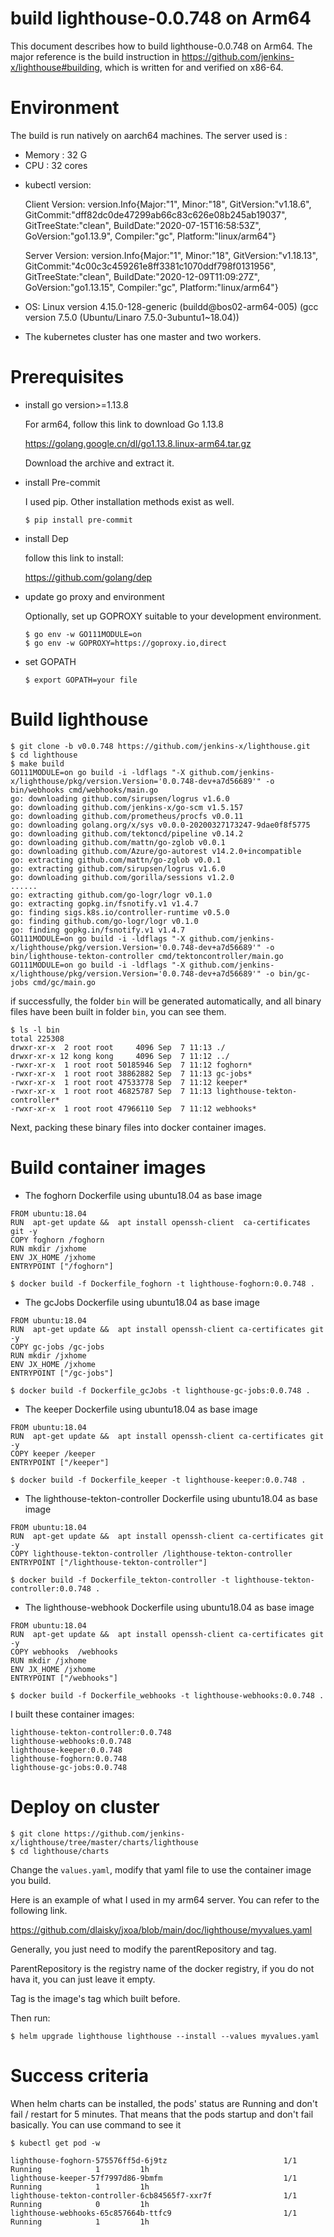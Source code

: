# build lighthouse-0.0.748 on Arm64 

This document describes how to build lighthouse-0.0.748 on Arm64. The major reference is the build instruction in https://github.com/jenkins-x/lighthouse#building, which is written for and verified on x86-64.

# Environment
The build is run natively on aarch64 machines. The server used is :

- Memory : 32 G
- CPU : 32 cores

* kubectl version:

  Client Version: version.Info{Major:"1", Minor:"18", GitVersion:"v1.18.6", GitCommit:"dff82dc0de47299ab66c83c626e08b245ab19037", GitTreeState:"clean", BuildDate:"2020-07-15T16:58:53Z", GoVersion:"go1.13.9", Compiler:"gc", Platform:"linux/arm64"}

  Server Version: version.Info{Major:"1", Minor:"18", GitVersion:"v1.18.13", GitCommit:"4c00c3c459261e8ff3381c1070ddf798f0131956", GitTreeState:"clean", BuildDate:"2020-12-09T11:09:27Z", GoVersion:"go1.13.15", Compiler:"gc", Platform:"linux/arm64"}

* OS: Linux version 4.15.0-128-generic (buildd@bos02-arm64-005) (gcc version 7.5.0 (Ubuntu/Linaro 7.5.0-3ubuntu1~18.04))

* The kubernetes cluster has one master and two workers.

# Prerequisites
* install go version>=1.13.8

  For arm64, follow this link to download Go 1.13.8 

  https://golang.google.cn/dl/go1.13.8.linux-arm64.tar.gz

  Download the archive and extract it.

* install Pre-commit

  I used pip. Other installation methods exist as well.

  `$ pip install pre-commit`

* install Dep

  follow this link to install:

  https://github.com/golang/dep

* update go proxy and environment

  Optionally, set up GOPROXY suitable to your development environment.

  ```
  $ go env -w GO111MODULE=on
  $ go env -w GOPROXY=https://goproxy.io,direct
  ```

* set GOPATH

  `$ export GOPATH=your file`

# Build lighthouse

```shell
$ git clone -b v0.0.748 https://github.com/jenkins-x/lighthouse.git
$ cd lighthouse
$ make build 
GO111MODULE=on go build -i -ldflags "-X github.com/jenkins-x/lighthouse/pkg/version.Version='0.0.748-dev+a7d56689'" -o bin/webhooks cmd/webhooks/main.go
go: downloading github.com/sirupsen/logrus v1.6.0
go: downloading github.com/jenkins-x/go-scm v1.5.157
go: downloading github.com/prometheus/procfs v0.0.11
go: downloading golang.org/x/sys v0.0.0-20200327173247-9dae0f8f5775
go: downloading github.com/tektoncd/pipeline v0.14.2
go: downloading github.com/mattn/go-zglob v0.0.1
go: downloading github.com/Azure/go-autorest v14.2.0+incompatible
go: extracting github.com/mattn/go-zglob v0.0.1
go: extracting github.com/sirupsen/logrus v1.6.0
go: downloading github.com/gorilla/sessions v1.2.0
......
go: extracting github.com/go-logr/logr v0.1.0
go: extracting gopkg.in/fsnotify.v1 v1.4.7
go: finding sigs.k8s.io/controller-runtime v0.5.0
go: finding github.com/go-logr/logr v0.1.0
go: finding gopkg.in/fsnotify.v1 v1.4.7
GO111MODULE=on go build -i -ldflags "-X github.com/jenkins-x/lighthouse/pkg/version.Version='0.0.748-dev+a7d56689'" -o bin/lighthouse-tekton-controller cmd/tektoncontroller/main.go
GO111MODULE=on go build -i -ldflags "-X github.com/jenkins-x/lighthouse/pkg/version.Version='0.0.748-dev+a7d56689'" -o bin/gc-jobs cmd/gc/main.go
```

if successfully, the folder `bin` will be generated automatically, and all binary files have been built in folder `bin`, you can see them.

```
$ ls -l bin
total 225308
drwxr-xr-x  2 root root     4096 Sep  7 11:13 ./
drwxr-xr-x 12 kong kong     4096 Sep  7 11:12 ../
-rwxr-xr-x  1 root root 50185946 Sep  7 11:12 foghorn*
-rwxr-xr-x  1 root root 38862882 Sep  7 11:13 gc-jobs*
-rwxr-xr-x  1 root root 47533778 Sep  7 11:12 keeper*
-rwxr-xr-x  1 root root 46825787 Sep  7 11:13 lighthouse-tekton-controller*
-rwxr-xr-x  1 root root 47966110 Sep  7 11:12 webhooks*
```

Next, packing these binary files into docker container images.
# Build container images 
* The foghorn Dockerfile using ubuntu18.04 as base image

```
FROM ubuntu:18.04
RUN  apt-get update &&  apt install openssh-client  ca-certificates git -y
COPY foghorn /foghorn
RUN mkdir /jxhome
ENV JX_HOME /jxhome
ENTRYPOINT ["/foghorn"]
```

```
$ docker build -f Dockerfile_foghorn -t lighthouse-foghorn:0.0.748 .
```

* The gcJobs Dockerfile using ubuntu18.04 as base image

```
FROM ubuntu:18.04
RUN  apt-get update &&  apt install openssh-client ca-certificates git  -y
COPY gc-jobs /gc-jobs
RUN mkdir /jxhome
ENV JX_HOME /jxhome
ENTRYPOINT ["/gc-jobs"]
```

`$ docker build -f Dockerfile_gcJobs -t lighthouse-gc-jobs:0.0.748 .`

* The keeper Dockerfile using ubuntu18.04 as base image

```
FROM ubuntu:18.04
RUN  apt-get update &&  apt install openssh-client ca-certificates git  -y
COPY keeper /keeper
ENTRYPOINT ["/keeper"]
```

`$ docker build -f Dockerfile_keeper -t lighthouse-keeper:0.0.748 .`

* The lighthouse-tekton-controller Dockerfile using ubuntu18.04 as base image

```
FROM ubuntu:18.04
RUN  apt-get update &&  apt install openssh-client ca-certificates git  -y
COPY lighthouse-tekton-controller /lighthouse-tekton-controller
ENTRYPOINT ["/lighthouse-tekton-controller"]
```

`$ docker build -f Dockerfile_tekton-controller -t lighthouse-tekton-controller:0.0.748 .`

* The lighthouse-webhook Dockerfile using ubuntu18.04 as base image

```
FROM ubuntu:18.04
RUN  apt-get update &&  apt install openssh-client ca-certificates git  -y
COPY webhooks  /webhooks
RUN mkdir /jxhome
ENV JX_HOME /jxhome
ENTRYPOINT ["/webhooks"]
```

`$ docker build -f Dockerfile_webhooks -t lighthouse-webhooks:0.0.748 .`

I built these container images:

```
lighthouse-tekton-controller:0.0.748
lighthouse-webhooks:0.0.748
lighthouse-keeper:0.0.748
lighthouse-foghorn:0.0.748
lighthouse-gc-jobs:0.0.748
```

# Deploy on cluster

```
$ git clone https://github.com/jenkins-x/lighthouse/tree/master/charts/lighthouse
$ cd lighthouse/charts
```

Change the `values.yaml`, modify that yaml file to use the container image you build.

Here is an example of what I used in my arm64 server. You can refer to the following link.

https://github.com/dlaisky/jxoa/blob/main/doc/lighthouse/myvalues.yaml

Generally, you just need to modify the parentRepository and tag.

ParentRepository is the registry name of the docker registry, if you do not hava it, you can just leave it empty.

Tag is the image's tag which built before. 

Then run:

`$ helm upgrade lighthouse lighthouse --install --values myvalues.yaml`

# Success criteria
When helm charts can be installed, the pods' status are Running and don't fail / restart for 5 minutes. That means that the pods startup and don't fail basically.
You can use command to see it 

`$ kubectl get pod -w`

```
lighthouse-foghorn-575576ff5d-6j9tz                          1/1     Running            1         1h
lighthouse-keeper-57f7997d86-9bmfm                           1/1     Running            1         1h
lighthouse-tekton-controller-6cb84565f7-xxr7f                1/1     Running            0         1h
lighthouse-webhooks-65c857664b-ttfc9                         1/1     Running            1         1h
```
